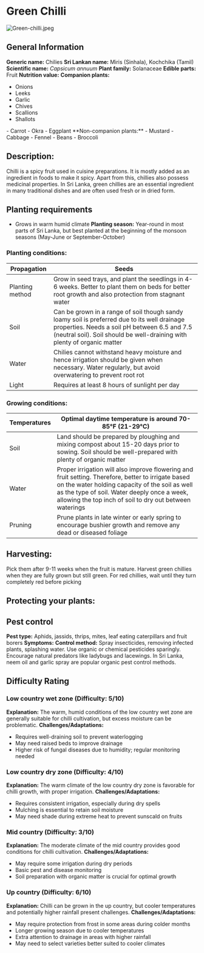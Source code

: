 # Green Chilli
![Green-chilli.jpeg](../../assets/images/Green-chilli.jpeg "By Thamizhpparithi Maari - Own work, CC BY-SA 4.0, https://commons.wikimedia.org/w/index.php?curid=39755481")
    
## General Information
**Generic name:** Chilies
**Sri Lankan name:** Miris (Sinhala), Kochchika (Tamil)
**Scientific name:** _Capsicum annuum_
**Plant family:** Solanaceae
**Edible parts:** Fruit
**Nutrition value:** 
**Companion plants:**
- Onions
- Leeks
- Garlic
- Chives
- Scallions
- Shallots
<update>
- Carrot
- Okra
- Eggplant
</update>
**Non-companion plants:**
- Mustard
- Cabbage
- Fennel
<update>
- Beans
- Broccoli
</update>

## Description:
Chilli is a spicy fruit used in cuisine preparations. It is mostly added as an ingredient in foods to make it spicy. Apart from this, chillies also possess medicinal properties. <update>In Sri Lanka, green chillies are an essential ingredient in many traditional dishes and are often used fresh or in dried form.</update>

## Planting requirements
- Grows in warm humid climate
**Planting season:** <update>Year-round in most parts of Sri Lanka, but best planted at the beginning of the monsoon seasons (May-June or September-October)</update>

### Planting conditions:

| **Propagation** | Seeds |
|----|----|
| Planting method | Grow in seed trays, and plant the seedlings in 4-6 weeks. Better to plant them on beds for better root growth and also protection from stagnant water |
| Soil | Can be grown in a range of soil though sandy loamy soil is preferred due to its well drainage properties. Needs a soil pH between 6.5 and 7.5 (neutral soil). Soil should be well-draining with plenty of organic matter |
| Water | Chilies cannot withstand heavy moisture and hence irrigation should be given when necessary. Water regularly, but avoid overwatering to prevent root rot |
| Light | Requires at least 8 hours of sunlight per day |

### Growing conditions:

| **Temperatures** | Optimal daytime temperature is around 70-85°F (21-29°C) |
|----|----|
| Soil | Land should be prepared by ploughing and mixing compost about 15-20 days prior to sowing. Soil should be well-prepared with plenty of organic matter |
| Water | Proper irrigation will also improve flowering and fruit setting. Therefore, better to irrigate based on the water holding capacity of the soil as well as the type of soil. Water deeply once a week, allowing the top inch of soil to dry out between waterings |
| Pruning | Prune plants in late winter or early spring to encourage bushier growth and remove any dead or diseased foliage |

## Harvesting:
Pick them after 9-11 weeks when the fruit is mature. <update>Harvest green chillies when they are fully grown but still green. For red chillies, wait until they turn completely red before picking</update>

## Protecting your plants:

## Pest control
**Pest type:** Aphids, jassids, thrips, mites, leaf eating caterpillars and fruit borers
**Symptoms:** 
**Control method:** Spray insecticides, removing infected plants, splashing water. Use organic or chemical pesticides sparingly. Encourage natural predators like ladybugs and lacewings. <update>In Sri Lanka, neem oil and garlic spray are popular organic pest control methods.</update>

## Difficulty Rating
### Low country wet zone (Difficulty: 5/10)
**Explanation:** The warm, humid conditions of the low country wet zone are generally suitable for chilli cultivation, but excess moisture can be problematic.
**Challenges/Adaptations:**
- Requires well-draining soil to prevent waterlogging
- May need raised beds to improve drainage
- Higher risk of fungal diseases due to humidity; regular monitoring needed

### Low country dry zone (Difficulty: 4/10)
**Explanation:** The warm climate of the low country dry zone is favorable for chilli growth, with proper irrigation.
**Challenges/Adaptations:**
- Requires consistent irrigation, especially during dry spells
- Mulching is essential to retain soil moisture
- May need shade during extreme heat to prevent sunscald on fruits

### Mid country (Difficulty: 3/10)
**Explanation:** The moderate climate of the mid country provides good conditions for chilli cultivation.
**Challenges/Adaptations:**
- May require some irrigation during dry periods
- Basic pest and disease monitoring
- Soil preparation with organic matter is crucial for optimal growth

### Up country (Difficulty: 6/10)
**Explanation:** Chilli can be grown in the up country, but cooler temperatures and potentially higher rainfall present challenges.
**Challenges/Adaptations:**
- May require protection from frost in some areas during colder months
- Longer growing season due to cooler temperatures
- Extra attention to drainage in areas with higher rainfall
- May need to select varieties better suited to cooler climates